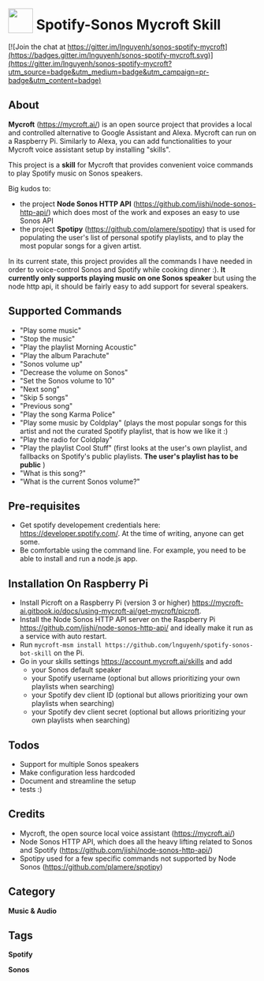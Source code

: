 # <img src="https://raw.githack.com/FortAwesome/Font-Awesome/master/svgs/solid/headphones.svg" card_color="#40DBB0" width="50" height="50" style="vertical-align:bottom"/> Spotify-Sonos Mycroft Skill

[![Join the chat at https://gitter.im/lnguyenh/sonos-spotify-mycroft](https://badges.gitter.im/lnguyenh/sonos-spotify-mycroft.svg)](https://gitter.im/lnguyenh/sonos-spotify-mycroft?utm_source=badge&utm_medium=badge&utm_campaign=pr-badge&utm_content=badge)

## About
**Mycroft** (https://mycroft.ai/) is an open source project that provides a local and controlled alternative to Google Assistant and Alexa. Mycroft can run on a Raspberry Pi. Similarly to Alexa, you can add functionalities to your Mycroft voice assistant setup by installing "skills".

This project is a **skill** for Mycroft that provides convenient voice commands to play Spotify music on Sonos speakers.

Big kudos to:
- the project **Node Sonos HTTP API** (https://github.com/jishi/node-sonos-http-api/) which does most of the work and exposes an easy to use Sonos API
- the project **Spotipy** (https://github.com/plamere/spotipy) that is used for populating the user's list of personal spotify playlists, and to play the most popular songs for a given artist.

In its current state, this project provides all the commands I have needed in order to voice-control Sonos and Spotify while cooking dinner :). **It currently only supports playing music on one Sonos speaker** but using the node http api, it should be fairly easy to add support for several speakers.

## Supported Commands
* "Play some music"
* "Stop the music"
* "Play the playlist Morning Acoustic"
* "Play the album Parachute"
* "Sonos volume up"
* "Decrease the volume on Sonos"
* "Set the Sonos volume to 10"
* "Next song"
* "Skip 5 songs"
* "Previous song"
* "Play the song Karma Police"
* "Play some music by Coldplay" (plays the most popular songs for this artist and not the curated Spotify playlist, that is how we like it :) 
* "Play the radio for Coldplay"
* "Play the playlist Cool Stuff" (first looks at the user's own playlist, and fallbacks on Spotify's public playlists. **The user's playlist has to be public** )
* "What is this song?"
* "What is the current Sonos volume?"


## Pre-requisites
* Get spotify developement credentials here: https://developer.spotify.com/. At the time of writing, anyone can get some.
* Be comfortable using the command line. For example, you need to be able to install and run a node.js app.

## Installation On Raspberry Pi
- Install Picroft on a Raspberry Pi (version 3 or higher) https://mycroft-ai.gitbook.io/docs/using-mycroft-ai/get-mycroft/picroft.
- Install the Node Sonos HTTP API server on the Raspberry Pi https://github.com/jishi/node-sonos-http-api/ and ideally make it run as a service with auto restart.
- Run `mycroft-msm install https://github.com/lnguyenh/spotify-sonos-bot-skill` on the Pi.
- Go in your skills settings https://account.mycroft.ai/skills and add
    - your Sonos default speaker
    - your Spotify username (optional but allows prioritizing your own playlists when searching)
    - your Spotify dev client ID (optional but allows prioritizing your own playlists when searching)
    - your Spotify dev client secret (optional but allows prioritizing your own playlists when searching)

## Todos

* Support for multiple Sonos speakers
* Make configuration less hardcoded
* Document and streamline the setup
* tests :)

## Credits
* Mycroft, the open source local voice assistant (https://mycroft.ai/)
* Node Sonos HTTP API, which does all the heavy lifting related to Sonos and Spotify (https://github.com/jishi/node-sonos-http-api/)
* Spotipy used for a few specific commands not supported by Node Sonos (https://github.com/plamere/spotipy) 

## Category
**Music & Audio**

## Tags
**Spotify**

**Sonos**
